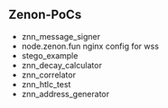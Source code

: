 ## Zenon-PoCs
- znn_message_signer
- node.zenon.fun nginx config for wss
- stego_example
- znn_decay_calculator
- znn_correlator
- znn_htlc_test
- znn_address_generator